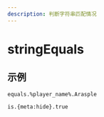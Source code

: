 ```yaml
---
description: 判断字符串匹配情况
---
```


# stringEquals

## 示例

```text
equals.%player_name%.Arasple
```

```text
is.{meta:hide}.true
```

